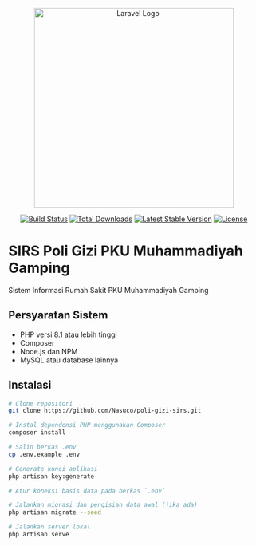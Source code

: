 <p align="center"><a href="https://laravel.com" target="_blank"><img src="https://raw.githubusercontent.com/laravel/art/master/logo-lockup/5%20SVG/2%20CMYK/1%20Full%20Color/laravel-logolockup-cmyk-red.svg" width="400" alt="Laravel Logo"></a></p>

<p align="center">
<a href="https://github.com/laravel/framework/actions"><img src="https://github.com/laravel/framework/workflows/tests/badge.svg" alt="Build Status"></a>
<a href="https://packagist.org/packages/laravel/framework"><img src="https://img.shields.io/packagist/dt/laravel/framework" alt="Total Downloads"></a>
<a href="https://packagist.org/packages/laravel/framework"><img src="https://img.shields.io/packagist/v/laravel/framework" alt="Latest Stable Version"></a>
<a href="https://packagist.org/packages/laravel/framework"><img src="https://img.shields.io/packagist/l/laravel/framework" alt="License"></a>
</p>

# SIRS Poli Gizi PKU Muhammadiyah Gamping

Sistem Informasi Rumah Sakit PKU Muhammadiyah Gamping

## Persyaratan Sistem

- PHP versi 8.1 atau lebih tinggi
- Composer
- Node.js dan NPM
- MySQL atau database lainnya

## Instalasi

```bash
# Clone repositori
git clone https://github.com/Nasuco/poli-gizi-sirs.git

# Instal dependensi PHP menggunakan Composer
composer install

# Salin berkas .env
cp .env.example .env

# Generate kunci aplikasi
php artisan key:generate

# Atur koneksi basis data pada berkas `.env`

# Jalankan migrasi dan pengisian data awal (jika ada)
php artisan migrate --seed

# Jalankan server lokal
php artisan serve

